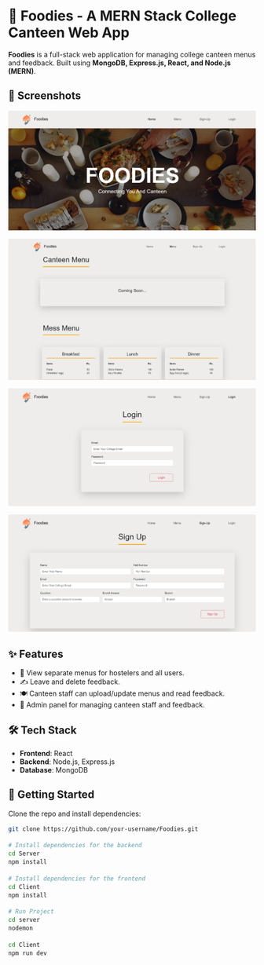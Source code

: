# 🍔 Foodies - A MERN Stack College Canteen Web App

**Foodies** is a full-stack web application for managing college canteen menus and feedback. Built using **MongoDB, Express.js, React, and Node.js (MERN)**.

## 📸 Screenshots
![Home Page](Client/screenshots/home.png)

![Canteen Dashboard](Client/screenshots/Menu.png)

![Login](Client/screenshots/Login.png)

![Sign Up](Client/screenshots/Signup.png)

## ✨ Features
- 📜 View separate menus for hostelers and all users.
- ✍️ Leave and delete feedback.
- 🍽️ Canteen staff can upload/update menus and read feedback.
- 🔑 Admin panel for managing canteen staff and feedback.

## 🛠 Tech Stack
- **Frontend**: React
- **Backend**: Node.js, Express.js
- **Database**: MongoDB

## 🚀 Getting Started
Clone the repo and install dependencies:
```bash
git clone https://github.com/your-username/Foodies.git

# Install dependencies for the backend
cd Server
npm install

# Install dependencies for the frontend
cd Client
npm install

# Run Project
cd server
nodemon

cd Client
npm run dev
